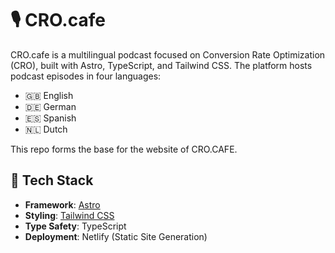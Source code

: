 # 🎙️ CRO.cafe

CRO.cafe is a multilingual podcast focused on Conversion Rate Optimization (CRO), built with Astro, TypeScript, and Tailwind CSS. The platform hosts podcast episodes in four languages:

- 🇬🇧 English
- 🇩🇪 German
- 🇪🇸 Spanish
- 🇳🇱 Dutch

This repo forms the base for the website of CRO.CAFE.

## 🚀 Tech Stack

- **Framework**: [Astro](https://astro.build/)
- **Styling**: [Tailwind CSS](https://tailwindcss.com/)
- **Type Safety**: TypeScript
- **Deployment**: Netlify (Static Site Generation)